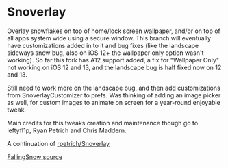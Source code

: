 # Snoverlay
Overlay snowflakes on top of home/lock screen wallpaper, and/or on top of all apps system wide using a secure window. This branch will eventually have customizations added in to it and bug fixes (like the landscape sideways snow bug, also on iOS 12+ the wallpaper only option wasn't working). So far this fork has A12 support added, a fix for "Wallpaper Only" not working on iOS 12 and 13, and the landscape bug is half fixed now on 12 and 13. 

Still need to work more on the landscape bug, and then add customizations from SnoverlayCustomizer to prefs. Was thinking of adding an image picker as well, for custom images to animate on screen for a year-round enjoyable tweak.

Main credits for this tweaks creation and maintenance though go to leftyfl1p, Ryan Petrich and Chris Maddern.

 A continuation of [rpetrich/Snoverlay](https://github.com/rpetrich/Snoverlay)
 
[FallingSnow source](https://github.com/chrismaddern/FallingSnow/tree/master)
